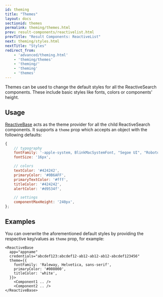 ```yaml
---
id: theming
title: "Themes"
layout: docs
sectionid: themes
permalink: theming/themes.html
prev: result-components/reactivelist.html
prevTitle: "Result Components: ReactiveList"
next: theming/styles.html
nextTitle: "Styles"
redirect_from:
    - 'advanced/theming.html'
    - 'theming/themes'
    - 'theming/'
    - 'theming'
    - 'themes'
---
```


Themes can be used to change the default styles for all the ReactiveSearch components. These include basic styles like fonts, colors or components' height.

## Usage

[ReactiveBase](/getting-started/reactivebase.html) acts as the theme provider for all the child ReactiveSearch components. It supports a `theme` prop which accepts an object with the following defaults:

```js
{
	// typography
	fontFamily: '-apple-system, BlinkMacSystemFont, "Segoe UI", "Roboto", "Noto Sans", "Ubuntu", "Droid Sans", "Helvetica Neue", sans-serif',
	fontSize: '16px',

	// colors
	textColor: '#424242',
	primaryColor: '#0B6AFF',
	primaryTextColor: '#fff',
	titleColor: '#424242',
	alertColor: '#d9534f',

	// settings
	componentMaxHeight: '240px',
};
```

## Examples

You can overwrite the aforementioned default styles by providing the respective key/values as `theme` prop, for example:

```js{4-8}
<ReactiveBase
  app="appname"
  credentials="abcdef123:abcdef12-ab12-ab12-ab12-abcdef123456"
  theme={{
    fontFamily: 'Raleway, Helvetica, sans-serif',
    primaryColor: '#008000',
    titleColor: 'white',
  }}>
    <Component1 .. />
    <Component2 .. />
</ReactiveBase>
```